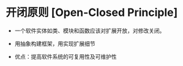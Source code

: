 # 开闭原则 [Open-Closed Principle]

- 一个软件实体如类、模块和函数应该对扩展开放，对修改关闭。

- 用抽象构建框架，用实现扩展细节

- 优点：提高软件系统的可复用性及可维护性